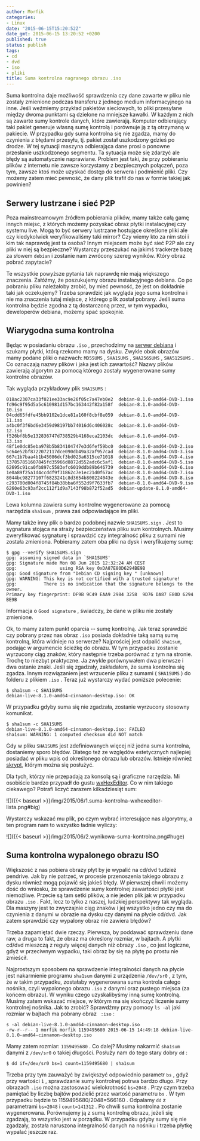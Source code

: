 ```yaml
---
author: Morfik
categories:
- Linux
date: "2015-06-15T15:20:52Z"
date_gmt: 2015-06-15 13:20:52 +0200
published: true
status: publish
tags:
- cd
- dvd
- iso
- pliki
title: Suma kontrolna nagranego obrazu .iso
---
```


Suma kontrolna daje możliwość sprawdzenia czy dane zawarte w pliku nie zostały zmienione podczas
transferu z jednego medium informacyjnego na inne. Jeśli weźmiemy przykład pakietów sieciowych, to
pliki przesyłane między dwoma punktami są dzielone na mniejsze kawałki. W każdym z nich są zawarte
sumy kontrole danych, które zawierają. Komputer odbierający taki pakiet generuje własną sumę
kontrolą i porównuje ją z tą otrzymaną w pakiecie. W przypadku gdy suma kontrolna się nie zgadza,
mamy do czynienia z błędami przesyłu, tj. pakiet został uszkodzony gdzieś po drodze. W tej sytuacji
maszyna odbierająca dane prosi o ponowne przesłanie uszkodzonego segmentu. Ta sytuacja może się
zdarzyć ale błędy są automatycznie naprawiane. Problem jest taki, że przy pobieraniu plików z
internetu nie zawsze korzystamy z bezpiecznych połączeń, poza tym, zawsze ktoś może uzyskać dostęp
do serwera i podmienić pliki. Czy możemy zatem mieć pewność, że dany plik trafił do nas w formie
takiej jak powinien?

<!--more-->
## Serwery lustrzane i sieć P2P

Poza mainstreamowym źródłem pobierania plików, mamy także całą gamę innych miejsc, z których możemy
pozyskać obraz płytki instalacyjnej czy systemu live. Mogą to być serwery lustrzane hostujące
określone pliki ale czy kiedykolwiek weryfikowaliśmy taki mirror? Czy wiemy kto za nim stoi i kim
tak naprawdę jest ta osoba? Innym miejscem może być sieć P2P ale czy pliki w niej są bezpieczne?
Wystarczy przeszukać na jakimś trackerze bazę za słowem `debian` i zostanie nam zwrócony szereg
wyników. Który obraz pobrać zapytacie?

Te wszystkie powyższe pytania tak naprawdę nie mają większego znaczenia. Załóżmy, że poszukujemy
obrazu instalacyjnego debiana. Co po pobraniu pliku należałoby zrobić, by mieć pewność, że jest on
dokładnie taki jak oczekujemy? Trzeba sprawdzić jak wygląda jego suma kontrolna i nie ma znaczenia
tutaj miejsce, z którego plik został pobrany. Jeśli suma kontrolna będzie zgodna z tą dostarczoną
przez, w tym wypadku, deweloperów debiana, możemy spać spokojnie.

## Wiarygodna suma kontrolna

Będąc w posiadaniu obrazu `.iso` , przechodzimy na [serwer
debiana](https://www.debian.org/CD/http-ftp/) i szukamy płytki, którą rzekomo mamy na dysku. Zwykle
obok obrazów mamy podane pliki o nazwach: `MD5SUMS` , `SHA1SUMS` , `SHA256SUMS` , `SHA512SUMS` . Co
oznaczają nazwy plików i jaka jest ich zawartość? Nazwy plików zawierają algorytm za pomocą którego
zostały wygenerowane sumy kontrolne obrazów.

Tak wygląda przykładowy plik `SHA1SUMS` :

    018ac2307ca33f021ee33ac9e26f05c7a47eb0e2  debian-8.1.0-amd64-DVD-1.iso
    fd96c9f95d5a5c610981d157bc163442f82a158f  debian-8.1.0-amd64-DVD-10.iso
    04cdd65fdfe45bb9102e1dce81a160f8cbf8e059  debian-8.1.0-amd64-DVD-11.iso
    a4bc0f3f6bd6e3459d98197bb74016d6c406028c  debian-8.1.0-amd64-DVD-12.iso
    f526bf8b5e132836747d738529b4168eca2103dc  debian-8.1.0-amd64-DVD-13.iso
    48f1e0dc85eba978b5b834104747e3d6fef59bc0  debian-8.1.0-amd64-DVD-2.iso
    5c64e52bf8722072117dce090db49a32af957cad  debian-8.1.0-amd64-DVD-3.iso
    667c1b7baa4b1b45086dcf3bd023a6315ce71018  debian-8.1.0-amd64-DVD-4.iso
    137857851607845fd35966d8872d552adc6c5af1  debian-8.1.0-amd64-DVD-5.iso
    62695c91ca0fb897c5583efc6019ddb89b646739  debian-8.1.0-amd64-DVD-6.iso
    1e0a89f25a1d4ccddf9f31862c7e1ec21d0f67ac  debian-8.1.0-amd64-DVD-7.iso
    8044bc98277107f6823241c8d3654b800224043e  debian-8.1.0-amd64-DVD-8.iso
    c293700d004f8745f84b38bba6f552d9f7633fb7  debian-8.1.0-amd64-DVD-9.iso
    6260e63c93af2cc112f1d9a7143f98b872f52ad5  debian-update-8.1.0-amd64-DVD-1.iso

Lewa kolumna zawiera sumy kontrolne wygenerowane za pomocą narzędzia `sha1sum` , prawa zaś
odpowiadające im pliki.

Mamy także inny plik o bardzo podobnej nazwie `SHA1SUMS.sign` . Jest to sygnatura stojąca na straży
bezpieczeństwa pliku sum kontrolnych. Musimy zweryfikować sygnaturę i sprawdzić czy integralność
pliku z sumami nie została zmieniona. Pobieramy zatem oba pliki na dysk i weryfikujemy sumę:

    $ gpg --verify SHA1SUMS.sign
    gpg: assuming signed data in `SHA1SUMS'
    gpg: Signature made Mon 08 Jun 2015 12:32:24 AM CEST
    gpg:                using RSA key 0xDA87E80D6294BE9B
    gpg: Good signature from "Debian CD signing key " [unknown]
    gpg: WARNING: This key is not certified with a trusted signature!
    gpg:          There is no indication that the signature belongs to the owner.
    Primary key fingerprint: DF9B 9C49 EAA9 2984 3258  9D76 DA87 E80D 6294 BE9B

Informacja o `Good signature` , świadczy, że dane w pliku nie zostały zmienione.

Ok, to mamy zatem punkt oparcia -- sumę kontrolną. Jak teraz sprawdzić czy pobrany przez nas obraz
`.iso` posiada dokładnie taką samą sumę kontrolną, która widnieje na serwerze? Najprościej jest
odpalić `sha1sum`, podając w argumencie ścieżkę do obrazu. W tym przypadku zostanie wyrzucony ciąg
znaków, który następnie trzeba porównać z tym na stronie. Trochę to niezbyt praktyczne. Ja zwykle
porównywałem dwa pierwsze i dwa ostanie znaki. Jeśli się zgadzały, zakładałem, że suma kontrolna się
zgadza. Innym rozwiązaniem jest wrzucenie pliku z sumami ( `SHA1SUMS` ) do folderu z plikiem
`.iso` . Teraz już wystarczy wydać poniższe polecenie:

    $ sha1sum -c SHA1SUMS
    debian-live-8.1.0-amd64-cinnamon-desktop.iso: OK

W przypadku gdyby suma się nie zgadzała, zostanie wyrzucony stosowny komunikat.

    $ sha1sum -c SHA1SUMS
    debian-live-8.1.0-amd64-cinnamon-desktop.iso: FAILED
    sha1sum: WARNING: 1 computed checksum did NOT match

Gdy w pliku `SHA1SUMS` jest zdefiniowanych więcej niż jedna suma kontrolna, dostaniemy sporo błędów.
Dlatego też ze względów estetycznych najlepiej posiadać w pliku wpis od określonego obrazu lub
obrazów. Istnieje również [skrypt](https://people.debian.org/~danchev/debian-iso/check_debian_iso),
którym można się posłużyć.

Dla tych, którzy nie przepadają za konsolą są i graficzne narzędzia. Mi osobiście bardzo przypadł do
gustu [wxHexEditor](http://www.wxhexeditor.org/). Co w nim takiego ciekawego? Potrafi liczyć zarazem
kilkadziesiąt sum:

![]({{< baseurl >}}/img/2015/06/1.suma-kontrolna-wxhexeditor-lista.png#big)

Wystarczy wskazać mu plik, po czym wybrać interesujące nas algorytmy, a ten program nam to wszystko
ładnie wyliczy:

![]({{< baseurl >}}/img/2015/06/2.wynikowa-suma-kontrolna.png#huge)

## Suma kontrolna wypalonego obrazu ISO

Większość z nas pobiera obrazy płyt by je wypalić na cd/dvd tudzież pendrive. Jak by nie patrzeć, w
procesie przenoszenia takiego obrazu z dysku również mogą pojawić się jakieś błędy. W pierwszej
chwili możemy dość do wniosku, że sprawdzenie sumy kontrolnej zawartości płytki jest niemożliwe.
Przecie są tam setki plików, a nie jeden plik jak w przypadku obrazu `.iso` . Fakt, lecz to tylko z
naszej, ludzkiej perspektywy tak wygląda. Dla maszyny jest to zwyczajnie ciąg znaków i jej wszystko
jedno czy ma do czynienia z danymi w obrazie na dysku czy danymi na płycie cd/dvd. Jak zatem
sprawdzić czy wypalony obraz nie zawiera błędów?

Trzeba zapamiętać dwie rzeczy. Pierwsza, by poddawać sprawdzeniu dane raw, a druga to fakt, że obraz
ma określony rozmiar, w bajtach. A płytki cd/dvd mieszczą z reguły więcej danych niż obrazy `.iso` ,
co jest logiczne, gdyż w przeciwnym wypadku, taki obraz by się na płytę po prostu nie zmieścił.

Najprostszym sposobem na sprawdzenie integralności danych na płycie jest nakarmienie programu
`sha1sum` danymi z urządzenia `/dev/sr0` , z tym, że w takim przypadku, zostałaby wygenerowana suma
kontrola całego nośnika, czyli wypalonego obrazu `.iso` z danymi oraz pustego miejsca (za końcem
obrazu). W wyniku czego uzyskalibyśmy inną sumę kontrolną. Musimy zatem wskazać miejsce, w którym ma
się skończyć liczenie sumy kontrolnej nośnika. Jak to zrobić? Sprawdźmy przy pomocy `ls -al` jaki
rozmiar w bajtach ma pobrany obraz ` :iso` :

    s -al debian-live-8.1.0-amd64-cinnamon-desktop.iso
    -rw-r--r-- 1 morfik morfik 1159495680 2015-06-15 14:49:18 debian-live-8.1.0-amd64-cinnamon-desktop.iso

Mamy zatem rozmiar: `1159495680` . Co dalej? Musimy nakarmić `sha1sum` danymi z `/dev/sr0` o takiej
długości. Posłuży nam do tego stary dobry `dd` :

    $ dd if=/dev/sr0 bs=1 count=1159495680 | sha1sum

Trzeba przy tym zauważyć by zwiększyć odpowiednio parametr `bs` , gdyż przy wartości `1` ,
sprawdzanie sumy kontrolnej potrwa bardzo długo. Przy obrazach `.iso` można zastosować wielokrotność
`bs=2048` . Przy czym trzeba pamiętać by liczbę bajtów podzielić przez wartość parametru `bs` . W
tym przypadku będzie to 1159495680/2048=566160 . Odpalamy `dd` z parametrami `bs=2048` i
`count=141312` . Po chwili suma kontrolna zostanie wygenerowana. Porównujemy ją z sumą kontrolną
obrazu, jeżeli się zgadzają, to wszystko jest w porządku. W przypadku gdyby sumy się nie zgadzały,
została naruszona integralność danych na nośniku i trzeba płytkę wypalać jeszcze raz.
